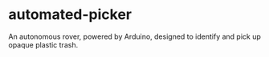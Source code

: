 # automated-picker
An autonomous rover, powered by Arduino, designed to identify and pick up opaque plastic trash.
